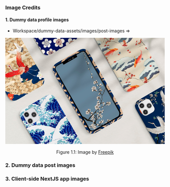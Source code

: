 ### Image Credits

#### 1. Dummy data profile images
* Workspace/dummy-data-assets/images/post-images => 
<p align="center">
  <kbd>
    <img src="./Workspace/dummy-data-assets/images/post-images/sample-one.jpg" with="50%" />
  </kbd>
</p>
<p align="center">Figure 1.1: Image by <a href="https://www.freepik.com/free-photo/levitating-music-headphones-display_33140234.htm#query=products&position=0&from_view=search&track=sph">Freepik</a></p>

### 2. Dummy data post images

### 3. Client-side NextJS app images


